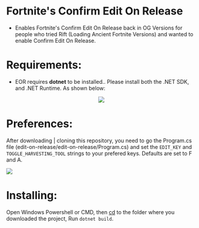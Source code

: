 # Fortnite's Confirm Edit On Release
+ Enables Fortnite's Confirm Edit On Release back in OG Versions for people who tried Rift (Loading Ancient Fortnite Versions) and wanted to enable Confirm Edit On Release.


# Requirements: 
+ EOR requires **dotnet** to be installed.. Please install both the .NET SDK, and .NET Runtime. As shown below:

<center>
<img src="https://i.snipboard.io/oJwFZA.jpg" />
</center>

# Preferences:
After downloading | cloning this repository, you need to go the Program.cs file (edit-on-release/edit-on-release/Program.cs) and set the ``EDIT_KEY`` and ``TOGGLE_HARVESTING_TOOL`` strings to your prefered keys. Defaults are set to <key>F</key> and <key>A</key>.


![](https://i.snipboard.io/aRGyiI.jpg)


# Installing: 
Open Windows Powershell or CMD, then [cd](https://www.google.com/url?sa=t&rct=j&q=&esrc=s&source=web&cd=&cad=rja&uact=8&ved=2ahUKEwjRiuy_wYL5AhVaiP0HHWmSAB0QFnoECAQQAw&url=https%3A%2F%2Flinuxize.com%2Fpost%2Flinux-cd-command%2F&usg=AOvVaw2iUNYU5u3oQ5qwzU58IS4q) to the folder where you downloaded the project, Run ``dotnet build``.
